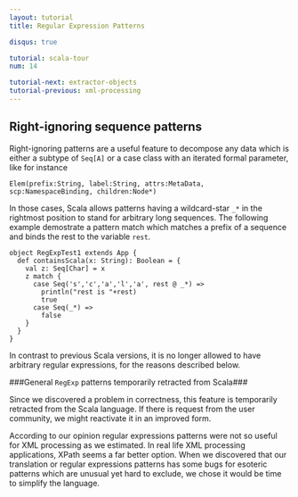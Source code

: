 ```yaml
---
layout: tutorial
title: Regular Expression Patterns

disqus: true

tutorial: scala-tour
num: 14

tutorial-next: extractor-objects
tutorial-previous: xml-processing
---
```


## Right-ignoring sequence patterns ##

Right-ignoring patterns are a useful feature to decompose any data which is either a subtype of `Seq[A]` or a case class with an iterated formal parameter, like for instance

```
Elem(prefix:String, label:String, attrs:MetaData, scp:NamespaceBinding, children:Node*)
```

In those cases, Scala allows patterns having a wildcard-star `_*` in the rightmost position to stand for arbitrary long sequences.
The following example demostrate a pattern match which matches a prefix of a sequence and binds the rest to the variable `rest`.

```tut
object RegExpTest1 extends App {
  def containsScala(x: String): Boolean = {
    val z: Seq[Char] = x
    z match {
      case Seq('s','c','a','l','a', rest @ _*) =>
        println("rest is "+rest)
        true
      case Seq(_*) =>
        false
    }
  }
}
```

In contrast to previous Scala versions, it is no longer allowed to have arbitrary regular expressions, for the reasons described below.

###General `RegExp` patterns temporarily retracted from Scala###

Since we discovered a problem in correctness, this feature is temporarily retracted from the Scala language. If there is request from the user community, we might reactivate it in an improved form.

According to our opinion regular expressions patterns were not so useful for XML processing as we estimated. In real life XML processing applications, XPath seems a far better option. When we discovered that our translation or regular expressions patterns has some bugs for esoteric patterns which are unusual yet hard to exclude, we chose it would be time to simplify the language.
